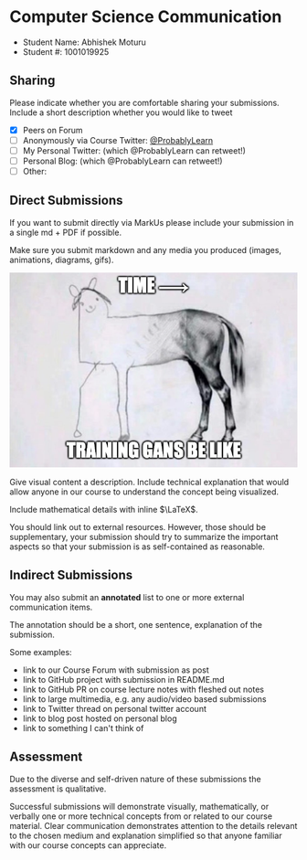 # Computer Science Communication

- Student Name: Abhishek Moturu
- Student #: 1001019925

## Sharing

Please indicate whether you are comfortable sharing your submissions. Include a short description whether you would like to tweet

- [x] Peers on Forum
- [ ] Anonymously via Course Twitter: [@ProbablyLearn](https://twitter.com/ProbablyLearn)
- [ ] My Personal Twitter: (which @ProbablyLearn can retweet!)
- [ ] Personal Blog: (which @ProbablyLearn can retweet!)
- [ ] Other:

## Direct Submissions

If you want to submit directly via MarkUs please include your submission in a single md + PDF if possible.

Make sure you submit markdown and any media you produced (images, animations, diagrams, gifs).

![](./gan-horse.png)

Give visual content a description. Include technical explanation that would allow anyone in our course to understand the concept being visualized.

Include mathematical details with inline $\LaTeX$.

You should link out to external resources. However, those should be supplementary, your submission should try to summarize the important aspects so that your submission is as self-contained as reasonable.

## Indirect Submissions

You may also submit an **annotated** list to one or more external communication items. 

The annotation should be a short, one sentence, explanation of the submission.

Some examples:
- link to our Course Forum with submission as post
- link to GitHub project with submission in README.md
- link to GitHub PR on course lecture notes with fleshed out notes
- link to large multimedia, e.g. any audio/video based submissions
- link to Twitter thread on personal twitter account
- link to blog post hosted on personal blog
- link to something I can't think of

## Assessment

Due to the diverse and self-driven nature of these submissions the assessment is qualitative.

Successful submissions will demonstrate visually, mathematically, or verbally one or more technical concepts from or related to our course material. Clear communication demonstrates attention to the details relevant to the chosen medium and explanation simplified so that anyone familiar with our course concepts can appreciate.
